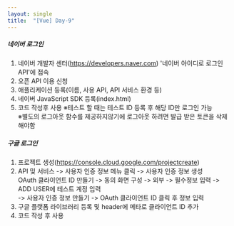 ```yaml
---
layout: single
title:  "[Vue] Day-9" 
---
```


   
##### 네이버 로그인    
1. 네이버 개발자 센터(https://developers.naver.com) '네이버 아이디로 로그인 API'에 접속
2. 오픈 API 이용 신청   
3. 애플리케이션 등록(이름, 사용 API, API 서비스 환경 등)
4. 네이버 JavaScript SDK 등록(index.html)   
5. 코드 작성후 사용
※테스트 할 때는 테스트 ID 등록 후 해당 ID만 로그인 가능   
※별도의 로그아웃 함수를 제공하지않기에 로그아웃 하려면 발급 받은 토큰을 삭제해야함   
   
##### 구글 로그인   
1. 프로젝트 생성(https://console.cloud.google.com/projectcreate)   
2. API 및 서비스 -> 사용자 인증 정보 메뉴 클릭 -> 사용자 인증 정보 생성   
OAuth 클라이언트 ID 만들기 -> 동의 화면 구성 -> 외부 -> 필수정보 입력 -> ADD USER에 테스트 계정 입력   
-> 사용자 인증 정보 만들기 -> OAuth 클라이언트 ID 클릭 후 정보 입력
3. 구글 플랫폼 라이브러리 등록 및 header에 메타로 클라이언트 ID 추가
4. 코드 작성 후 사용
